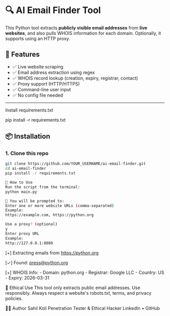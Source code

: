 # 🔍 AI Email Finder Tool

This Python tool extracts **publicly visible email addresses** from **live websites**, and also pulls WHOIS information for each domain. Optionally, it supports using an HTTP proxy.

## 🚀 Features

- ✅ Live website scraping
- ✅ Email address extraction using regex
- ✅ WHOIS record lookup (creation, expiry, registrar, contact)
- ✅ Proxy support (HTTP/HTTPS)
- ✅ Command-line user input
- ✅ No config file needed

---
Install requirements.txt

pip install -r requirements.txt

## 📦 Installation

### 1. Clone this repo

```bash
git clone https://github.com/YOUR_USERNAME/ai-email-finder.git
cd ai-email-finder
pip install -r requirements.txt

🚀 How to Use
Run the script from the terminal:
python main.py

🧾 You will be prompted to:
Enter one or more website URLs (comma-separated)
Example:
https://example.com, https://python.org

Use a proxy? (optional)
y
Enter proxy URL
Example:
http://127.0.0.1:8080
```
[+] Extracting emails from https://python.org

[✓] Found: press@python.org

[+] WHOIS Info:
    - Domain: python.org
    - Registrar: Google LLC
    - Country: US
    - Expiry: 2026-03-31

🔐 Ethical Use
This tool only extracts public email addresses.
Use responsibly. Always respect a website's robots.txt, terms, and privacy policies.

👨‍💻 Author
Sahil Koli
Penetration Tester & Ethical Hacker
LinkedIn • GitHub
